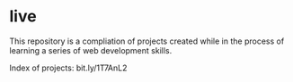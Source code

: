 # live

This repository is a compliation of projects created while in the process of learning a series of web development skills.

Index of projects:
bit.ly/1T7AnL2

